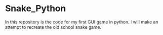 # Snake_Python

In this repository is the code for my first GUI game in python. I will make an attempt to recreate the old school snake game.

